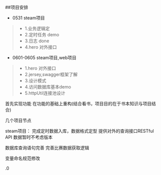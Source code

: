 ##项目安排

* 0531  steam项目

>    *   1.业务逻辑定
>    *   2.定时任务 demo
>    *   3.日志 done
>    *   4.hero 对外接口
    
* 0601-0605  steam项目,web项目

>   *   1.hero 对外接口
>   *   2.jersey,swagger框架了解
>   *   3.设计模式
>   *   4.访问数据库基本demo
>   *   5.httpUtil连接池设计


首先实现功能
在功能的基础上重构(结合看书，项目目的在于书本知识与项目结合)

几个项目节点

steam项目：
    完成定时数据入库，数据格式定型
    提供对外的查询接口RESTful API
    数据暂时不考虑版本
    
数据库查询语句完善
完善比赛数据获取逻辑

变量命名规范修改

































.0